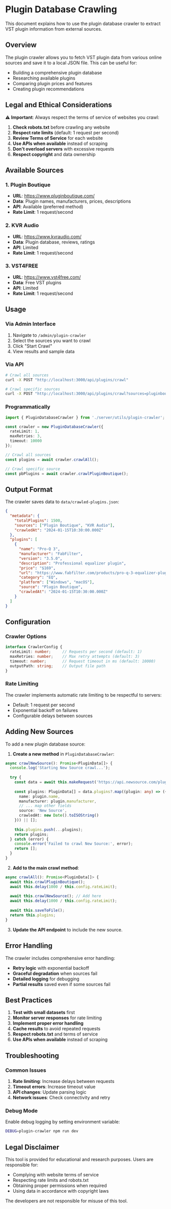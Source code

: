 # Plugin Database Crawling

This document explains how to use the plugin database crawler to extract VST plugin information from external sources.

## Overview

The plugin crawler allows you to fetch VST plugin data from various online sources and save it to a local JSON file. This can be useful for:

- Building a comprehensive plugin database
- Researching available plugins
- Comparing plugin prices and features
- Creating plugin recommendations

## Legal and Ethical Considerations

⚠️ **Important**: Always respect the terms of service of websites you crawl:

1. **Check robots.txt** before crawling any website
2. **Respect rate limits** (default: 1 request per second)
3. **Review Terms of Service** for each website
4. **Use APIs when available** instead of scraping
5. **Don't overload servers** with excessive requests
6. **Respect copyright** and data ownership

## Available Sources

### 1. Plugin Boutique
- **URL**: https://www.pluginboutique.com/
- **Data**: Plugin names, manufacturers, prices, descriptions
- **API**: Available (preferred method)
- **Rate Limit**: 1 request/second

### 2. KVR Audio
- **URL**: https://www.kvraudio.com/
- **Data**: Plugin database, reviews, ratings
- **API**: Limited
- **Rate Limit**: 1 request/second

### 3. VST4FREE
- **URL**: https://www.vst4free.com/
- **Data**: Free VST plugins
- **API**: Limited
- **Rate Limit**: 1 request/second

## Usage

### Via Admin Interface

1. Navigate to `/admin/plugin-crawler`
2. Select the sources you want to crawl
3. Click "Start Crawl"
4. View results and sample data

### Via API

```bash
# Crawl all sources
curl -X POST "http://localhost:3000/api/plugins/crawl"

# Crawl specific sources
curl -X POST "http://localhost:3000/api/plugins/crawl?sources=pluginboutique,kvr"
```

### Programmatically

```typescript
import { PluginDatabaseCrawler } from './server/utils/plugin-crawler';

const crawler = new PluginDatabaseCrawler({
  rateLimit: 1,
  maxRetries: 3,
  timeout: 10000
});

// Crawl all sources
const plugins = await crawler.crawlAll();

// Crawl specific source
const pbPlugins = await crawler.crawlPluginBoutique();
```

## Output Format

The crawler saves data to `data/crawled-plugins.json`:

```json
{
  "metadata": {
    "totalPlugins": 1500,
    "sources": ["Plugin Boutique", "KVR Audio"],
    "crawledAt": "2024-01-15T10:30:00.000Z"
  },
  "plugins": [
    {
      "name": "Pro-Q 3",
      "manufacturer": "FabFilter",
      "version": "3.5.0",
      "description": "Professional equalizer plugin",
      "price": "$169",
      "url": "https://www.fabfilter.com/products/pro-q-3-equalizer-plug-in",
      "category": "EQ",
      "platform": ["Windows", "macOS"],
      "source": "Plugin Boutique",
      "crawledAt": "2024-01-15T10:30:00.000Z"
    }
  ]
}
```

## Configuration

### Crawler Options

```typescript
interface CrawlerConfig {
  rateLimit: number;     // Requests per second (default: 1)
  maxRetries: number;    // Max retry attempts (default: 3)
  timeout: number;       // Request timeout in ms (default: 10000)
  outputPath: string;    // Output file path
}
```

### Rate Limiting

The crawler implements automatic rate limiting to be respectful to servers:

- Default: 1 request per second
- Exponential backoff on failures
- Configurable delays between sources

## Adding New Sources

To add a new plugin database source:

1. **Create a new method** in `PluginDatabaseCrawler`:

```typescript
async crawlNewSource(): Promise<PluginData[]> {
  console.log('Starting New Source crawl...');
  
  try {
    const data = await this.makeRequest('https://api.newsource.com/plugins');
    
    const plugins: PluginData[] = data.plugins?.map((plugin: any) => ({
      name: plugin.name,
      manufacturer: plugin.manufacturer,
      // ... map other fields
      source: 'New Source',
      crawledAt: new Date().toISOString()
    })) || [];
    
    this.plugins.push(...plugins);
    return plugins;
  } catch (error) {
    console.error('Failed to crawl New Source:', error);
    return [];
  }
}
```

2. **Add to the main crawl method**:

```typescript
async crawlAll(): Promise<PluginData[]> {
  await this.crawlPluginBoutique();
  await this.delay(1000 / this.config.rateLimit);
  
  await this.crawlNewSource(); // Add here
  await this.delay(1000 / this.config.rateLimit);
  
  await this.saveToFile();
  return this.plugins;
}
```

3. **Update the API endpoint** to include the new source.

## Error Handling

The crawler includes comprehensive error handling:

- **Retry logic** with exponential backoff
- **Graceful degradation** when sources fail
- **Detailed logging** for debugging
- **Partial results** saved even if some sources fail

## Best Practices

1. **Test with small datasets** first
2. **Monitor server responses** for rate limiting
3. **Implement proper error handling**
4. **Cache results** to avoid repeated requests
5. **Respect robots.txt** and terms of service
6. **Use APIs when available** instead of scraping

## Troubleshooting

### Common Issues

1. **Rate limiting**: Increase delays between requests
2. **Timeout errors**: Increase timeout value
3. **API changes**: Update parsing logic
4. **Network issues**: Check connectivity and retry

### Debug Mode

Enable debug logging by setting environment variable:

```bash
DEBUG=plugin-crawler npm run dev
```

## Legal Disclaimer

This tool is provided for educational and research purposes. Users are responsible for:

- Complying with website terms of service
- Respecting rate limits and robots.txt
- Obtaining proper permissions when required
- Using data in accordance with copyright laws

The developers are not responsible for misuse of this tool. 